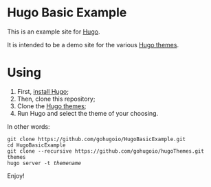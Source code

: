 Hugo Basic Example
==========

This is an example site for [Hugo](https://gohugo.io/).

It is intended to be a demo site for the various [Hugo themes][].

# Using

1. First, [install Hugo](https://gohugo.io/overview/installing/);
2. Then, clone this repository;
3. Clone the [Hugo themes][];
4. Run Hugo and select the theme of your choosing.

In other words:

<pre><code>git clone https://github.com/gohugoio/HugoBasicExample.git
cd HugoBasicExample
git clone --recursive https://github.com/gohugoio/hugoThemes.git themes
hugo server -t <em>themename</em>
</code></pre>

Enjoy!

[Hugo themes]: https://github.com/gohugoio/hugoThemes
